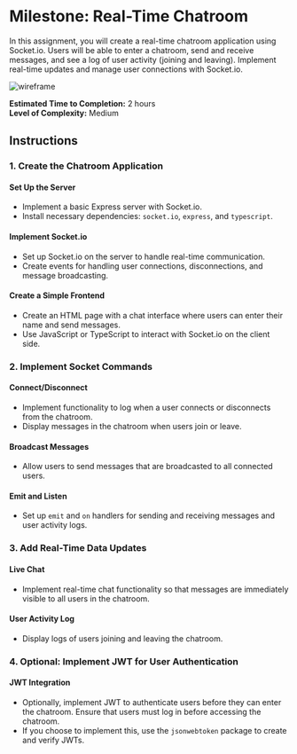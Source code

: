 # Milestone: Real-Time Chatroom

In this assignment, you will create a real-time chatroom application using Socket.io. Users will be able to enter a chatroom, send and receive messages, and see a log of user activity (joining and leaving). Implement real-time updates and manage user connections with Socket.io.

![wireframe](../../assets/ChatRoom.png)

**Estimated Time to Completion:** 2 hours  
**Level of Complexity:** Medium

## Instructions

### 1. Create the Chatroom Application

#### Set Up the Server
- Implement a basic Express server with Socket.io.
- Install necessary dependencies: `socket.io`, `express`, and `typescript`.

#### Implement Socket.io
- Set up Socket.io on the server to handle real-time communication.
- Create events for handling user connections, disconnections, and message broadcasting.

#### Create a Simple Frontend
- Create an HTML page with a chat interface where users can enter their name and send messages.
- Use JavaScript or TypeScript to interact with Socket.io on the client side.

### 2. Implement Socket Commands

#### Connect/Disconnect
- Implement functionality to log when a user connects or disconnects from the chatroom.
- Display messages in the chatroom when users join or leave.

#### Broadcast Messages
- Allow users to send messages that are broadcasted to all connected users.

#### Emit and Listen
- Set up `emit` and `on` handlers for sending and receiving messages and user activity logs.

### 3. Add Real-Time Data Updates

#### Live Chat
- Implement real-time chat functionality so that messages are immediately visible to all users in the chatroom.

#### User Activity Log
- Display logs of users joining and leaving the chatroom.

### 4. Optional: Implement JWT for User Authentication

#### JWT Integration
- Optionally, implement JWT to authenticate users before they can enter the chatroom. Ensure that users must log in before accessing the chatroom.
- If you choose to implement this, use the `jsonwebtoken` package to create and verify JWTs.